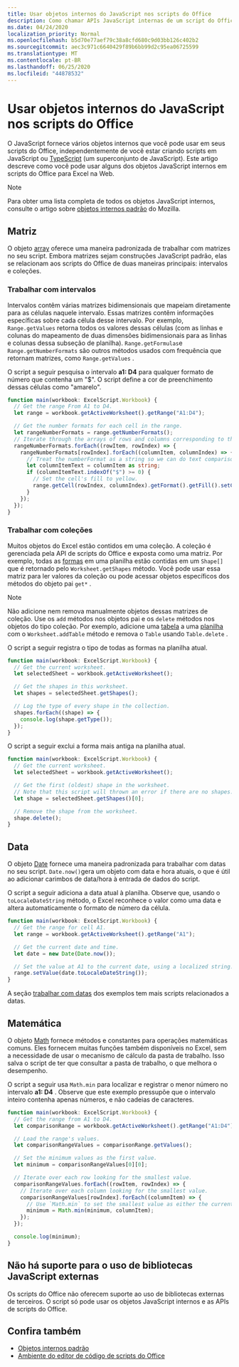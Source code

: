 ```yaml
---
title: Usar objetos internos do JavaScript nos scripts do Office
description: Como chamar APIs JavaScript internas de um script do Office no Excel na Web.
ms.date: 04/24/2020
localization_priority: Normal
ms.openlocfilehash: b5d70e77aef79c38a8cfd680c9d03bb126c402b2
ms.sourcegitcommit: aec3c971c6640429f89b6bb99d2c95ea06725599
ms.translationtype: MT
ms.contentlocale: pt-BR
ms.lasthandoff: 06/25/2020
ms.locfileid: "44878532"
---
```

# <a name="using-built-in-javascript-objects-in-office-scripts"></a>Usar objetos internos do JavaScript nos scripts do Office

O JavaScript fornece vários objetos internos que você pode usar em seus scripts do Office, independentemente de você estar criando scripts em JavaScript ou [TypeScript](../overview/code-editor-environment.md) (um superconjunto de JavaScript). Este artigo descreve como você pode usar alguns dos objetos JavaScript internos em scripts do Office para Excel na Web.

> [!NOTE]
> Para obter uma lista completa de todos os objetos JavaScript internos, consulte o artigo sobre [objetos internos padrão](https://developer.mozilla.org/docs/Web/JavaScript/Reference/Global_Objects) do Mozilla.

## <a name="array"></a>Matriz

O objeto [array](https://developer.mozilla.org/docs/Web/JavaScript/Reference/Global_Objects/Array) oferece uma maneira padronizada de trabalhar com matrizes no seu script. Embora matrizes sejam construções JavaScript padrão, elas se relacionam aos scripts do Office de duas maneiras principais: intervalos e coleções.

### <a name="working-with-ranges"></a>Trabalhar com intervalos

Intervalos contêm várias matrizes bidimensionais que mapeiam diretamente para as células naquele intervalo. Essas matrizes contêm informações específicas sobre cada célula desse intervalo. Por exemplo, `Range.getValues` retorna todos os valores dessas células (com as linhas e colunas do mapeamento de duas dimensões bidimensionais para as linhas e colunas dessa subseção de planilha). `Range.getFormulas`e `Range.getNumberFormats` são outros métodos usados com frequência que retornam matrizes, como `Range.getValues` .

O script a seguir pesquisa o intervalo **a1: D4** para qualquer formato de número que contenha um "$". O script define a cor de preenchimento dessas células como "amarelo".

```TypeScript
function main(workbook: ExcelScript.Workbook) {
  // Get the range From A1 to D4.
  let range = workbook.getActiveWorksheet().getRange("A1:D4");

  // Get the number formats for each cell in the range.
  let rangeNumberFormats = range.getNumberFormats();
  // Iterate through the arrays of rows and columns corresponding to those in the range.
  rangeNumberFormats.forEach((rowItem, rowIndex) => {
    rangeNumberFormats[rowIndex].forEach((columnItem, columnIndex) => {
      // Treat the numberFormat as a string so we can do text comparisons.
      let columnItemText = columnItem as string;
      if (columnItemText.indexOf("$") >= 0) {
        // Set the cell's fill to yellow.
        range.getCell(rowIndex, columnIndex).getFormat().getFill().setColor("yellow");
      }
    });
  });
}
```

### <a name="working-with-collections"></a>Trabalhar com coleções

Muitos objetos do Excel estão contidos em uma coleção. A coleção é gerenciada pela API de scripts do Office e exposta como uma matriz. Por exemplo, todas as [formas](/javascript/api/office-scripts/excel/excelscript.shape) em uma planilha estão contidas em um `Shape[]` que é retornado pelo `Worksheet.getShapes` método. Você pode usar essa matriz para ler valores da coleção ou pode acessar objetos específicos dos métodos do objeto pai `get*` .

> [!NOTE]
> Não adicione nem remova manualmente objetos dessas matrizes de coleção. Use os `add` métodos nos objetos pai e os `delete` métodos nos objetos do tipo coleção. Por exemplo, adicione uma [tabela](/javascript/api/office-scripts/excel/excelscript.table) a uma [planilha](/javascript/api/office-scripts/excel/excelscript.worksheet) com o `Worksheet.addTable` método e remova o `Table` usando `Table.delete` .

O script a seguir registra o tipo de todas as formas na planilha atual.

```TypeScript
function main(workbook: ExcelScript.Workbook) {
  // Get the current worksheet.
  let selectedSheet = workbook.getActiveWorksheet();

  // Get the shapes in this worksheet.
  let shapes = selectedSheet.getShapes();

  // Log the type of every shape in the collection.
  shapes.forEach((shape) => {
    console.log(shape.getType());
  });
}
```

O script a seguir exclui a forma mais antiga na planilha atual.

```Typescript
function main(workbook: ExcelScript.Workbook) {
  // Get the current worksheet.
  let selectedSheet = workbook.getActiveWorksheet();

  // Get the first (oldest) shape in the worksheet.
  // Note that this script will thrown an error if there are no shapes.
  let shape = selectedSheet.getShapes()[0];

  // Remove the shape from the worksheet.
  shape.delete();
}
```

## <a name="date"></a>Data

O objeto [Date](https://developer.mozilla.org/docs/Web/JavaScript/Reference/Global_Objects/Date) fornece uma maneira padronizada para trabalhar com datas no seu script. `Date.now()`gera um objeto com data e hora atuais, o que é útil ao adicionar carimbos de data/hora à entrada de dados do script.

O script a seguir adiciona a data atual à planilha. Observe que, usando o `toLocaleDateString` método, o Excel reconhece o valor como uma data e altera automaticamente o formato de número da célula.

```TypeScript
function main(workbook: ExcelScript.Workbook) {
  // Get the range for cell A1.
  let range = workbook.getActiveWorksheet().getRange("A1");

  // Get the current date and time.
  let date = new Date(Date.now());

  // Set the value at A1 to the current date, using a localized string.
  range.setValue(date.toLocaleDateString());
}
```

A seção [trabalhar com datas](../resources/excel-samples.md#work-with-dates) dos exemplos tem mais scripts relacionados a datas.

## <a name="math"></a>Matemática

O objeto [Math](https://developer.mozilla.org/docs/Web/JavaScript/Reference/Global_Objects/Math) fornece métodos e constantes para operações matemáticas comuns. Eles fornecem muitas funções também disponíveis no Excel, sem a necessidade de usar o mecanismo de cálculo da pasta de trabalho. Isso salva o script de ter que consultar a pasta de trabalho, o que melhora o desempenho.

O script a seguir usa `Math.min` para localizar e registrar o menor número no intervalo **a1: D4** . Observe que este exemplo pressupõe que o intervalo inteiro contenha apenas números, e não cadeias de caracteres.

```TypeScript
function main(workbook: ExcelScript.Workbook) {
  // Get the range from A1 to D4.
  let comparisonRange = workbook.getActiveWorksheet().getRange("A1:D4");

  // Load the range's values.
  let comparisonRangeValues = comparisonRange.getValues();

  // Set the minimum values as the first value.
  let minimum = comparisonRangeValues[0][0];

  // Iterate over each row looking for the smallest value.
  comparisonRangeValues.forEach((rowItem, rowIndex) => {
    // Iterate over each column looking for the smallest value.
    comparisonRangeValues[rowIndex].forEach((columnItem) => {
      // Use `Math.min` to set the smallest value as either the current cell's value or the previous minimum.
      minimum = Math.min(minimum, columnItem);
    });
  });

  console.log(minimum);
}

```

## <a name="use-of-external-javascript-libraries-is-not-supported"></a>Não há suporte para o uso de bibliotecas JavaScript externas

Os scripts do Office não oferecem suporte ao uso de bibliotecas externas de terceiros. O script só pode usar os objetos JavaScript internos e as APIs de scripts do Office.

## <a name="see-also"></a>Confira também

- [Objetos internos padrão](https://developer.mozilla.org/docs/Web/JavaScript/Reference/Global_Objects)
- [Ambiente do editor de código de scripts do Office](../overview/code-editor-environment.md)
